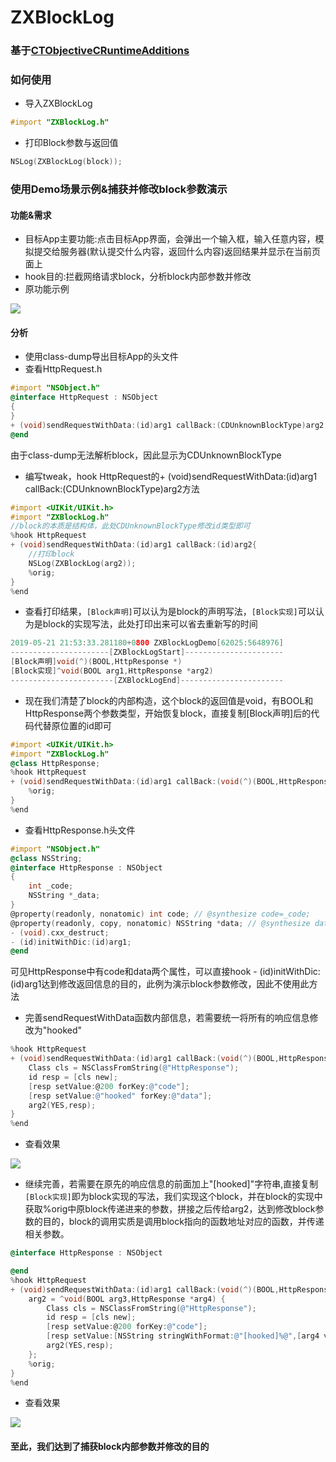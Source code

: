 # ZXBlockLog
### 基于[CTObjectiveCRuntimeAdditions](https://github.com/ebf/CTObjectiveCRuntimeAdditions)
### 如何使用
* 导入ZXBlockLog
```objective-c
#import "ZXBlockLog.h"
```
* 打印Block参数与返回值
```objective-c
NSLog(ZXBlockLog(block));
```
### 使用Demo场景示例&捕获并修改block参数演示
#### 功能&需求
* 目标App主要功能:点击目标App界面，会弹出一个输入框，输入任意内容，模拟提交给服务器(默认提交什么内容，返回什么内容)返回结果并显示在当前页面上
* hook目的:拦截网络请求block，分析block内部参数并修改
* 原功能示例
<img src="http://www.zxlee.cn/blocklogdemo/blocklogdemo5.gif"/>

#### 分析
* 使用class-dump导出目标App的头文件
* 查看HttpRequest.h
```objective-c
#import "NSObject.h"
@interface HttpRequest : NSObject
{
}
+ (void)sendRequestWithData:(id)arg1 callBack:(CDUnknownBlockType)arg2;
@end
```
由于class-dump无法解析block，因此显示为CDUnknownBlockType

* 编写tweak，hook HttpRequest的+ (void)sendRequestWithData:(id)arg1 callBack:(CDUnknownBlockType)arg2方法
```objective-c
#import <UIKit/UIKit.h>
#import "ZXBlockLog.h"
//block的本质是结构体，此处CDUnknownBlockType修改id类型即可
%hook HttpRequest
+ (void)sendRequestWithData:(id)arg1 callBack:(id)arg2{
    //打印block
    NSLog(ZXBlockLog(arg2));
    %orig;
}
%end
```
* 查看打印结果，`[Block声明]`可以认为是block的声明写法，`[Block实现]`可以认为是block的实现写法，此处打印出来可以省去重新写的时间
```c
2019-05-21 21:53:33.281180+0800 ZXBlockLogDemo[62025:5648976] 
----------------------[ZXBlockLogStart]----------------------
[Block声明]void(^)(BOOL,HttpResponse *)
[Block实现]^void(BOOL arg1,HttpResponse *arg2)
-----------------------[ZXBlockLogEnd]-----------------------
```
* 现在我们清楚了block的内部构造，这个block的返回值是void，有BOOL和HttpResponse两个参数类型，开始恢复block，直接复制[Block声明]后的代码代替原位置的id即可
```objective-c
#import <UIKit/UIKit.h>
#import "ZXBlockLog.h"
@class HttpResponse;
%hook HttpRequest
+ (void)sendRequestWithData:(id)arg1 callBack:(void(^)(BOOL,HttpResponse *))arg2{
    %orig;
}
%end
```
* 查看HttpResponse.h头文件
```objective-c
#import "NSObject.h"
@class NSString;
@interface HttpResponse : NSObject
{
    int _code;
    NSString *_data;
}
@property(readonly, nonatomic) int code; // @synthesize code=_code;
@property(readonly, copy, nonatomic) NSString *data; // @synthesize data=_data;
- (void).cxx_destruct;
- (id)initWithDic:(id)arg1;
@end
```
可见HttpResponse中有code和data两个属性，可以直接hook - (id)initWithDic:(id)arg1达到修改返回信息的目的，此例为演示block参数修改，因此不使用此方法

* 完善sendRequestWithData函数内部信息，若需要统一将所有的响应信息修改为"hooked"
```objective-c
%hook HttpRequest
+ (void)sendRequestWithData:(id)arg1 callBack:(void(^)(BOOL,HttpResponse *))arg2{
    Class cls = NSClassFromString(@"HttpResponse");
    id resp = [cls new];
    [resp setValue:@200 forKey:@"code"];
    [resp setValue:@"hooked" forKey:@"data"];
    arg2(YES,resp);
}
%end
```
* 查看效果
<img src="http://www.zxlee.cn/blocklogdemo/blocklogdemo3.gif"/>

* 继续完善，若需要在原先的响应信息的前面加上"[hooked]"字符串,直接复制`[Block实现]`即为block实现的写法，我们实现这个block，并在block的实现中获取%orig中原block传递进来的参数，拼接之后传给arg2，达到修改block参数的目的，block的调用实质是调用block指向的函数地址对应的函数，并传递相关参数。
```objective-c
@interface HttpResponse : NSObject

@end
%hook HttpRequest
+ (void)sendRequestWithData:(id)arg1 callBack:(void(^)(BOOL,HttpResponse *))arg2{
    arg2 = ^void(BOOL arg3,HttpResponse *arg4) {
        Class cls = NSClassFromString(@"HttpResponse");
        id resp = [cls new];
        [resp setValue:@200 forKey:@"code"];
        [resp setValue:[NSString stringWithFormat:@"[hooked]%@",[arg4 valueForKey:@"data"]]forKey:@"data"];
        arg2(YES,resp);
    };
    %orig;
}
%end
```
* 查看效果
<img src="http://www.zxlee.cn/blocklogdemo/blocklogdemo4.gif"/>

#### 至此，我们达到了捕获block内部参数并修改的目的



